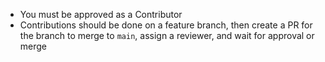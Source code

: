 * You must be approved as a Contributor
* Contributions should be done on a feature branch, then create a PR for the branch to merge to `main`, assign a reviewer, and wait for approval or merge
